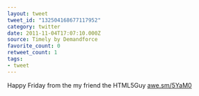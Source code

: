 ```yaml
---
layout: tweet
tweet_id: "132504168677117952"
category: twitter
date: 2011-11-04T17:07:10.000Z
source: Timely by Demandforce
favorite_count: 0
retweet_count: 1
tags:
- tweet
---
```


Happy Friday from the my friend the HTML5Guy [awe.sm/5YaM0](http://awe.sm/5YaM0)
